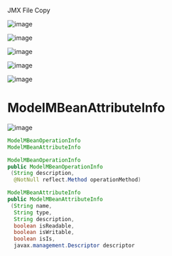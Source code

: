 JMX File Copy

![image](https://user-images.githubusercontent.com/58055835/168718440-9d6ca440-aaae-4987-8a2d-b169f073bf22.png)

![image](https://user-images.githubusercontent.com/58055835/168718806-1b36d17a-b771-45e8-b58f-30bfee8390bc.png)

![image](https://user-images.githubusercontent.com/58055835/168718624-dec7101c-5779-4f59-8df2-dc5425b25a5c.png)

![image](https://user-images.githubusercontent.com/58055835/168718669-588a1d35-1c4b-44dd-bbb1-c7cad5d12a3e.png)

![image](https://user-images.githubusercontent.com/58055835/168718701-61597f14-c86a-469c-9095-90237a597837.png)


# ModelMBeanAttributeInfo

![image](https://user-images.githubusercontent.com/58055835/168719309-8320eb9c-157e-457e-8c9e-8f25e18a989d.png)

```java
ModelMBeanOperationInfo
ModelMBeanAttributeInfo

ModelMBeanOperationInfo
public ModelMBeanOperationInfo
 (String description,
  @NotNull reflect.Method operationMethod)

ModelMBeanAttributeInfo
public ModelMBeanAttributeInfo
 (String name,
  String type,
  String description,
  boolean isReadable,
  boolean isWritable,
  boolean isIs,
  javax.management.Descriptor descriptor


```
